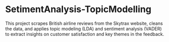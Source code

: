 # SetimentAnalysis-TopicModelling
This project scrapes British airline reviews from the Skytrax website, cleans the data, and applies topic modeling (LDA) and sentiment analysis (VADER) to extract insights on customer satisfaction and key themes in the feedback.
